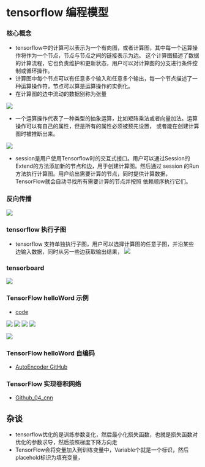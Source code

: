 


















# tensorflow 编程模型

### 核心概念

* tensorflow中的计算可以表示为一个有向图，或者计算图，其中每一个运算操作将作为一个节点，节点与节点之间的链接表示为边。
这个计算图描述了数据的计算流程，它也负责维护和更新状态，用户可以对计算图的分支进行条件控制或循环操作。
* 计算图中每个节点可以有任意多个输入和任意多个输出，每一个节点描述了一种运算操作符，节点可以算是运算操作的实例化。
* 在计算图的边中流动的数据别称为张量

![](01_TensorFlow基础/计算图示例.jpg)

* 一个运算操作代表了一种类型的抽象运算，比如矩阵乘法或者向量加法。运算操作可以有自己的属性，但是所有的属性必须被预先设置，
或者能在创建计算图时被推断出来。

![](01_TensorFlow基础/TensorFlow内建运算操作.jpg)

* session是用户使用Tensorflow时的交互式接口。用户可以通过Session的Extend的方法添加新的节点和边，用于创建计算图。然后通过
session 的Run方法执行计算图。用户给出需要计算的节点，同时提供计算数据，TensorFlow就会自动寻找所有需要计算的节点并按照
依赖顺序执行它们。




### 反向传播
![](01_TensorFlow基础/tensorflow反向传播.jpg)



### tensorflow 执行子图
* tensorflow 支持单独执行子图，用户可以选择计算图的任意子图，并沿某些边输入数据，同时从另一些边获取输出结果，
![](01_TensorFlow基础/TensorFlow执行子图.png)



### tensorboard

![](01_TensorFlow基础/tensorboard.png)


### TensorFlow helloWord 示例

* [code](01_TensorFlow基础/tensorflow_手写体识别.py)

![](01_TensorFlow基础/不同数字可能对应特征权重.png)
![](01_TensorFlow基础/softmax_计算公式.png)
![](01_TensorFlow基础/tensorflow_手写体识别_loss.png)
![](01_TensorFlow基础/tensorflow_手写体识别_优化.png)

![](01_TensorFlow基础/tensorflow_手写体识别_整体流.JPG)


### TensorFlow helloWord 自编码

* [AutoEncoder GitHub](https://github.com/jiye-ML/AutoEncoder.git)



### TensorFlow 实现卷积网络

* [Github_04_cnn](https://github.com/jiye-ML/CNN)



## 杂谈

* tensorflow优化的是训练参数变化，然后最小化损失函数，也就是损失函数对优化的参数求导，然后按照梯度下降方向走
* TensorFlow会将变量加入到训练变量中，Variable个就是一个标识，然后placehold标识为填充变量，

